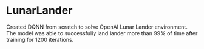 # LunarLander
Created DQNN from scratch to solve OpenAI Lunar Lander environment. The model was able to successfully land lander more than 99% of time after training for 1200 iterations.
